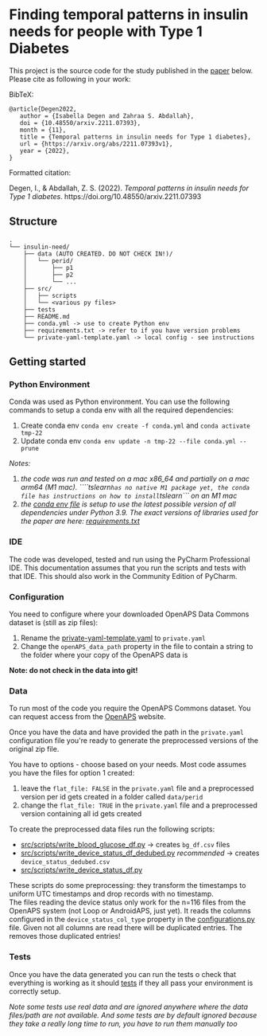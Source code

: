 # Finding temporal patterns in insulin needs for people with Type 1 Diabetes

This project is the source code for the study published in the [paper](https://doi.org/10.48550/arxiv.2211.07393) below. Please cite as following in your work:

BibTeX:
```
@article{Degen2022,
   author = {Isabella Degen and Zahraa S. Abdallah},
   doi = {10.48550/arxiv.2211.07393},
   month = {11},
   title = {Temporal patterns in insulin needs for Type 1 diabetes},
   url = {https://arxiv.org/abs/2211.07393v1},
   year = {2022},
}
```
Formatted citation:
<div class="csl-entry">Degen, I., &#38; Abdallah, Z. S. (2022). <i>Temporal patterns in insulin needs for Type 1 diabetes</i>. https://doi.org/10.48550/arxiv.2211.07393</div>

## Structure
```
.
└── insulin-need/
    ├── data (AUTO CREATED. DO NOT CHECK IN!)/
    │   └── perid/
    │       ├── p1
    │       ├── p2
    │       └── ...
    ├── src/
    │   ├── scripts
    │   └── <various py files>
    ├── tests
    ├── README.md
    ├── conda.yml -> use to create Python env
    ├── requirements.txt -> refer to if you have version problems
    └── private-yaml-template.yaml -> local config - see instructions
```

## Getting started

### Python Environment

Conda was used as Python environment. You can use the following commands to setup a conda env with all the required dependencies:

1. Create conda env ```conda env create -f conda.yml``` and ```conda activate tmp-22```
2. Update conda env ```conda env update -n tmp-22 --file conda.yml --prune```

*Notes:*
1. *the code was run and tested on a mac x86_64 and partially on a mac arm64 (M1 mac). ````tslearn``` has no native M1 package yet, the conda file has instructions on how to install ```tslearn``` on an M1 mac* 
2. *the [conda env file](conda.yml) is setup to use the latest possible version of all dependencies under Python 3.9. The exact versions of libraries used for the paper are here: [requirements.txt](/requirements.txt)*

### IDE
The code was developed, tested and run using the PyCharm Professional IDE. 
This documentation assumes that you run the scripts and tests with that IDE. 
This should also work in the Community Edition of PyCharm.

### Configuration

You need to configure where your downloaded OpenAPS Data Commons dataset is (still as zip files):

1. Rename the [private-yaml-template.yaml](private-yaml-template.yaml)  to ```private.yaml```
2. Change the ```openAPS_data_path``` property in the file to contain a string to the folder where your copy of the OpenAPS data is

**Note: do not check in the data into git!**

### Data
To run most of the code you require the OpenAPS Commons dataset. 
You can request access from the [OpenAPS](https://openaps.org/outcomes/data-commons/) website.

Once you have the data and have provided the path in the ```private.yaml``` configuration file 
you're ready to generate the preprocessed versions of the original zip file.

You have to options - choose based on your needs. Most code assumes you have the files for option 1 created:
1. leave the ```flat_file: FALSE``` in the ```private.yaml``` file and a preprocessed version per id gets created in a folder called ```data/perid```
2. change the ```flat_file: TRUE``` in the ```private.yaml``` file and a preprocessed version containing all id gets created

To create the preprocessed data files run the following scripts:

- [src/scripts/write_blood_glucose_df.py](src/scripts/write_blood_glucose_df.py) -> creates ```bg_df.csv``` files
- [src/scripts/write_device_status_df_dedubed.py](src/scripts/write_device_status_df_dedubed.py) *recommended* -> creates ```device_status_dedubed.csv```
- [src/scripts/write_device_status_df.py](src/scripts/write_device_status_df.py)

These scripts do some preprocessing: they transform the timestamps to uniform UTC timestamps and drop records with no 
timestamp.   
The files reading the device status only work for the n=116 files from the OpenAPS system (not Loop or AndroidAPS, just yet).
It reads the columns configured in the ```device_status_col_type``` property in the 
[configurations.py](/src/configurations.py) file.
Given not all columns are read there will be duplicated entries. The [](src/scripts/write_device_status_df_dedubed.py)
removes those duplicated entries!

### Tests
Once you have the data generated you can run the tests o check that everything is working as it should [tests](/tests) if they all pass your environment is correctly setup.

*Note some tests use real data and are ignored anywhere where the data files/path are not available. And some tests are by default ignored because they take a really long time to run, you have to run them manually too*




